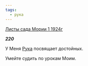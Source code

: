 ```yaml
---
tags:
  - рука
---
```

[Листы сада Мории 1 1924г](https://127.0.0.1:4002/agni/1924)

___220___

У Меня [Рука](../../../tags/#рука) посвящает достойных.   

Умейте судить по урокам Моим.   

